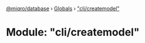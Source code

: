 [@miqro/database](../README.md) › [Globals](../globals.md) › ["cli/createmodel"](_cli_createmodel_.md)

# Module: "cli/createmodel"


